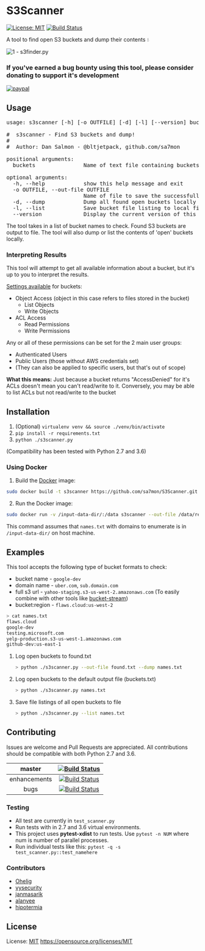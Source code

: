 # S3Scanner
[![License: MIT](https://img.shields.io/badge/License-MIT-yellow.svg)](https://opensource.org/licenses/MIT) [![Build Status](https://travis-ci.org/sa7mon/S3Scanner.svg?branch=master)](https://travis-ci.org/sa7mon/S3Scanner)

A tool to find open S3 buckets and dump their contents :droplet:

![1 - s3finder.py](https://user-images.githubusercontent.com/3712226/40662408-e1d19468-631b-11e8-8d69-0075a6c8ab0d.png)

### If you've earned a bug bounty using this tool, please consider donating to support it's development

[![paypal](https://www.paypalobjects.com/en_US/i/btn/btn_donateCC_LG.gif)](https://www.paypal.com/cgi-bin/webscr?cmd=_s-xclick&hosted_button_id=XG5BGLQZPJ9H8)


## Usage

<pre>
usage: s3scanner [-h] [-o OUTFILE] [-d] [-l] [--version] buckets

#  s3scanner - Find S3 buckets and dump!
#
#  Author: Dan Salmon - @bltjetpack, github.com/sa7mon

positional arguments:
  buckets               Name of text file containing buckets to check

optional arguments:
  -h, --help            show this help message and exit
  -o OUTFILE, --out-file OUTFILE
                        Name of file to save the successfully checked buckets in (Default: buckets.txt)
  -d, --dump            Dump all found open buckets locally
  -l, --list            Save bucket file listing to local file: ./list-buckets/${bucket}.txt
  --version             Display the current version of this tool
</pre>

The tool takes in a list of bucket names to check. Found S3 buckets are output to file. The tool will also dump or list the contents of 'open' buckets locally.

### Interpreting Results

This tool will attempt to get all available information about a bucket, but it's up to you to interpret the results.

[Settings available](https://docs.aws.amazon.com/AmazonS3/latest/user-guide/set-bucket-permissions.html) for buckets:
* Object Access (object in this case refers to files stored in the bucket)
  * List Objects
  * Write Objects
* ACL Access
  * Read Permissions
  * Write Permissions
  
Any or all of these permissions can be set for the 2 main user groups:
* Authenticated Users
* Public Users (those without AWS credentials set)
* (They can also be applied to specific users, but that's out of scope)
  
**What this means:** Just because a bucket returns "AccessDenied" for it's ACLs doesn't mean you can't read/write to it.
Conversely, you may be able to list ACLs but not read/write to the bucket


## Installation
  1. (Optional) `virtualenv venv && source ./venv/bin/activate`
  2. `pip install -r requirements.txt`
  3. `python ./s3scanner.py`

(Compatibility has been tested with Python 2.7 and 3.6)

### Using Docker

 1. Build the [Docker](https://docs.docker.com/) image:

 ```bash
sudo docker build -t s3scanner https://github.com/sa7mon/S3Scanner.git
```

 2. Run the Docker image:

 ```bash
sudo docker run -v /input-data-dir/:/data s3scanner --out-file /data/results.txt /data/names.txt
```
This command assumes that `names.txt` with domains to enumerate is in `/input-data-dir/` on host machine.

## Examples
This tool accepts the following type of bucket formats to check:

- bucket name - `google-dev`
- domain name - `uber.com`, `sub.domain.com`
- full s3 url - `yahoo-staging.s3-us-west-2.amazonaws.com` (To easily combine with other tools like [bucket-stream](https://github.com/eth0izzle/bucket-stream))
- bucket:region - `flaws.cloud:us-west-2`

```bash
> cat names.txt
flaws.cloud
google-dev
testing.microsoft.com
yelp-production.s3-us-west-1.amazonaws.com
github-dev:us-east-1
```
	
1. Log open buckets to found.txt
	
	```bash
	> python ./s3scanner.py --out-file found.txt --dump names.txt
	```
2. Log open buckets to the default output file (buckets.txt)

	```bash
	> python ./s3scanner.py names.txt
	```
3. Save file listings of all open buckets to file
    ```bash
    > python ./s3scanner.py --list names.txt

    ```

## Contributing
Issues are welcome and Pull Requests are appreciated. All contributions should be compatible with both Python 2.7 and 3.6.

|    master    |    [![Build Status](https://travis-ci.org/sa7mon/S3Scanner.svg?branch=master)](https://travis-ci.org/sa7mon/S3Scanner)    |
|:------------:|:-------------------------------------------------------------------------------------------------------------------------:|
| enhancements | [![Build Status](https://travis-ci.org/sa7mon/S3Scanner.svg?branch=enhancements)](https://travis-ci.org/sa7mon/S3Scanner) |
|     bugs     |     [![Build Status](https://travis-ci.org/sa7mon/S3Scanner.svg?branch=bugs)](https://travis-ci.org/sa7mon/S3Scanner)     |

### Testing
* All test are currently in `test_scanner.py`
* Run tests with in 2.7 and 3.6 virtual environments.
* This project uses **pytest-xdist** to run tests. Use `pytest -n NUM` where num is number of parallel processes.
* Run individual tests like this: `pytest -q -s test_scanner.py::test_namehere`

### Contributors
* [Ohelig](https://github.com/Ohelig)
* [vysecurity](https://github.com/vysecurity)
* [janmasarik](https://github.com/janmasarik)
* [alanyee](https://github.com/alanyee)
* [hipotermia](https://github.com/hipotermia)

## License
License: [MIT](LICENSE.txt) https://opensource.org/licenses/MIT
